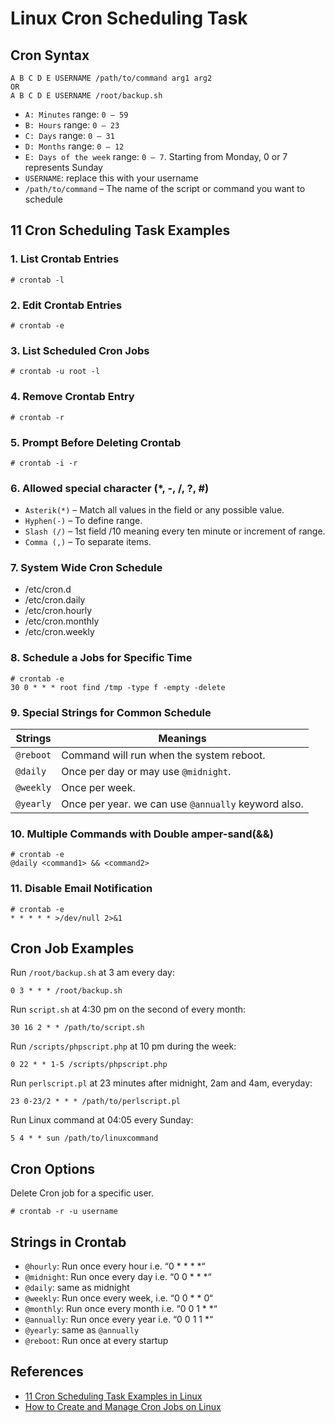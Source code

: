 # Linux Cron Scheduling Task

## Cron Syntax
```
A B C D E USERNAME /path/to/command arg1 arg2
OR
A B C D E USERNAME /root/backup.sh
```
- `A: Minutes` range: `0 – 59`
- `B: Hours` range: `0 – 23`
- `C: Days` range: `0 – 31`
- `D: Months` range: `0 – 12`
- `E: Days of the week` range: `0 – 7`. Starting from Monday, 0 or 7 represents Sunday
- `USERNAME`: replace this with your username
- `/path/to/command` – The name of the script or command you want to schedule

## 11 Cron Scheduling Task Examples
### 1. List Crontab Entries
```
# crontab -l
```

### 2. Edit Crontab Entries
```
# crontab -e
```

### 3. List Scheduled Cron Jobs
```
# crontab -u root -l
```

### 4. Remove Crontab Entry
```
# crontab -r
```

### 5. Prompt Before Deleting Crontab
```
# crontab -i -r
```

### 6. Allowed special character (*, -, /, ?, #)
- `Asterik(*)` – Match all values in the field or any possible value.
- `Hyphen(-)` – To define range.
- `Slash (/)` – 1st field /10 meaning every ten minute or increment of range.
- `Comma (,)` – To separate items.

### 7. System Wide Cron Schedule
- /etc/cron.d
- /etc/cron.daily
- /etc/cron.hourly
- /etc/cron.monthly
- /etc/cron.weekly

### 8. Schedule a Jobs for Specific Time
```
# crontab -e
30 0 * * * root find /tmp -type f -empty -delete
```

### 9. Special Strings for Common Schedule

Strings | Meanings
---|-----
`@reboot` | Command will run when the system reboot.
`@daily` | Once per day or may use `@midnight`.
`@weekly` | Once per week.
`@yearly` | Once per year. we can use `@annually` keyword also.

### 10. Multiple Commands with Double amper-sand(&&)
```
# crontab -e
@daily <command1> && <command2>
```

### 11. Disable Email Notification
```
# crontab -e
* * * * * >/dev/null 2>&1
```

## Cron Job Examples
Run `/root/backup.sh` at 3 am every day:
```
0 3 * * * /root/backup.sh
```
Run `script.sh` at 4:30 pm on the second of every month:
```
30 16 2 * * /path/to/script.sh
```
Run `/scripts/phpscript.php` at 10 pm during the week:
```
0 22 * * 1-5 /scripts/phpscript.php
```
Run `perlscript.pl` at 23 minutes after midnight, 2am and 4am, everyday:
```
23 0-23/2 * * * /path/to/perlscript.pl
```
Run Linux command at 04:05 every Sunday:
```
5 4 * * sun /path/to/linuxcommand
```

## Cron Options
Delete Cron job for a specific user.
```
# crontab -r -u username
```

## Strings in Crontab
- `@hourly`: Run once every hour i.e. “0 * * * *“
- `@midnight`: Run once every day i.e. “0 0 * * *“
- `@daily`: same as midnight
- `@weekly`: Run once every week, i.e. “0 0 * * 0“
- `@monthly`: Run once every month i.e. “0 0 1 * *“
- `@annually`: Run once every year i.e. “0 0 1 1 *“
- `@yearly`: same as `@annually`
- `@reboot`: Run once at every startup

## References
- [11 Cron Scheduling Task Examples in Linux](https://www.tecmint.com/11-cron-scheduling-task-examples-in-linux/)
- [How to Create and Manage Cron Jobs on Linux](https://www.tecmint.com/create-and-manage-cron-jobs-on-linux/)